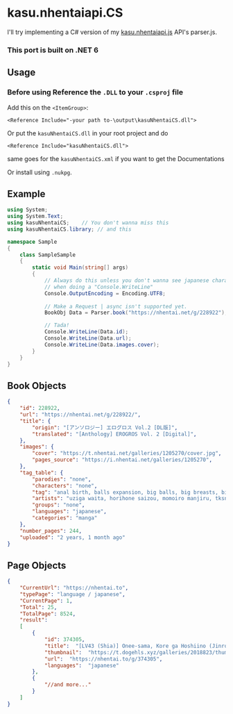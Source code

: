 # kasu.nhentaiapi.CS

I'll try implementing a C# version of my [kasu.nhentaiapi.js](https://github.com/IchimakiKasura/kasu.nhentaiapi.js) API's parser.js.

### **This port is built on .NET 6**

## Usage

### Before using Reference the `.DLL` to your `.csproj` file
Add this on the `<ItemGroup>`:<br/>
```csproj
<Reference Include="-your path to-\output\kasuNhentaiCS.dll">
```
Or put the `kasuNhentaiCS.dll` in your root project and do
```csproj
<Reference Include="kasuNhentaiCS.dll">
```
same goes for the `kasuNhentaiCS.xml` if you want to get the Documentations

Or install using `.nukpg`.

## Example
```cs
using System;
using System.Text;
using kasuNhentaiCS;    // You don't wanna miss this
using kasuNhentaiCS.library; // and this

namespace Sample
{
    class SampleSample
    {
        static void Main(string[] args)
        {
            // Always do this unless you don't wanna see japanese characters will go "????"
            // when doing a "Console.WriteLine"
            Console.OutputEncoding = Encoding.UTF8;
            
            // Make a Request | async isn't supported yet.
            BookObj Data = Parser.book("https://nhentai.net/g/228922");

            // Tada!
            Console.WriteLine(Data.id);
            Console.WriteLine(Data.url);
            Console.WriteLine(Data.images.cover);
        }
    }
}

```

## Book Objects 
```json
{
    "id": 228922,
    "url": "https://nhentai.net/g/228922/",
    "title": { 
        "origin": "[アンソロジー] エログロス Vol.2 [DL版]",
        "translated": "[Anthology] EROGROS Vol. 2 [Digital]",
    },
    "images": { 
        "cover": "https://t.nhentai.net/galleries/1205270/cover.jpg",
        "pages_source": "https://i.nhentai.net/galleries/1205270",
    },
    "tag_table": {
        "parodies": "none",
        "characters": "none",
        "tag": "anal birth, balls expansion, big balls, big breasts, big penis, dickgirl on male, impregnation, lactation, shotacon, transformation, abortion, ahegao, amputee, bondage, cannibalism, collar, daughter, futanari, glasses, guro, human pet, lolicon, monster girl, necrophilia, piercing, pregnant, randoseru, ryona, sister, snuff, tentacles, anthology, group, incest, birth, urethra insertion, breast expansion, multiple breasts, torture, dick growth, yaoi",
        "artists": "uziga waita, horihone saizou, momoiro manjiru, tksn, faith, zero punch, hayami kuro, ai7n, senmu",
        "groups": "none",
        "languages": "japanese",
        "categories": "manga"
    },
    "number_pages": 244,
    "uploaded": "2 years, 1 month ago"
}
```
## Page Objects
```json
{
    "CurrentUrl": "https://nhentai.to",
    "typePage": "language / japanese",
    "CurrentPage": 1,
    "Total": 25,
    "TotalPage": 8524,
    "result":
    [
        {
            "id": 374305,
            "title":  "[LV43 (Shia)] Onee-sama, Kore ga Hoshiino (Jinrou Judgement) [Digital]",
            "thumbnail":  "https://t.dogehls.xyz/galleries/2018823/thumb.jpg",
            "url":  "https://nhentai.to/g/374305",
            "languages":  "japanese"
        },
        {
            "//and more..."
        }
    ]
}
```